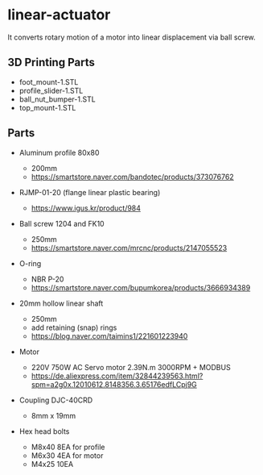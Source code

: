 # linear-actuator

It converts rotary motion of a motor into linear displacement via ball screw.

## 3D Printing Parts

* foot_mount-1.STL
* profile_slider-1.STL
* ball_nut_bumper-1.STL
* top_mount-1.STL

## Parts

* Aluminum profile 80x80
  - 200mm
  - https://smartstore.naver.com/bandotec/products/373076762
  
* RJMP-01-20 (flange linear plastic bearing)
  - https://www.igus.kr/product/984
  
* Ball screw 1204 and FK10
  - 250mm
  - https://smartstore.naver.com/mrcnc/products/2147055523
  
* O-ring
  - NBR P-20
  - https://smartstore.naver.com/bupumkorea/products/3666934389

* 20mm hollow linear shaft
  - 250mm
  - add retaining (snap) rings
  - https://blog.naver.com/taimins1/221601223940

* Motor
  - 220V 750W AC Servo motor 2.39N.m 3000RPM + MODBUS
  - https://de.aliexpress.com/item/32844239563.html?spm=a2g0x.12010612.8148356.3.65176edfLCpj9G

* Coupling DJC-40CRD
  - 8mm x 19mm

* Hex head bolts
  - M8x40 8EA for profile
  - M6x30 4EA for motor
  - M4x25 10EA

